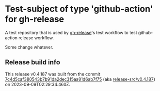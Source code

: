 # Test-subject of type 'github-action' for gh-release

A test repository that is used by [gh-release](https://github.com/kattecon/gh-release)'s test workflow to test github-action release workflow.

Some change whatever.


## Release build info

This release v0.4.187 was built from the commit [7c4d5caf380543b7b91da2dec315aa81d6ab7f75](https://github.com/kattecon/gh-release-test-ga/tree/7c4d5caf380543b7b91da2dec315aa81d6ab7f75) (aka [release-src/v0.4.187](https://github.com/kattecon/gh-release-test-ga/tree/release-src/v0.4.187)) on 2023-09-09T02:29:34.460Z.
        